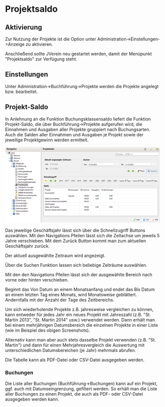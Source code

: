 # Projektsaldo

## Aktivierung

Zur Nutzung der Projekte ist die Option unter Administration->Einstellungen->Anzeige zu aktivieren.

Anschließend sollte JVerein neu gestartet werden, damit der Menüpunkt "Projektsaldo" zur Verfügung steht.

## Einstellungen

Unter Administration->Buchführung->Projekte werden die Projekte angelegt bzw. bearbeitet.

## Projekt-Saldo

In Anlehnung an die Funktion Buchungsklassensaldo liefert die Funktion Projekt-Saldo, die über Buchführung->Projekte aufgerufen wird, die Einnahmen und Ausgaben aller Projekte gruppiert nach Buchungsarten. Auch die Salden aller Einnahmen und Ausgaben je Projekt sowie der jeweilige Projektgewinn werden ermittelt.

![](../../../v3.1.x/buchf/img/ProjektSaldoView.png)

Das jeweilige Geschäftsjahr lässt sich über die Schnellzugriff Buttons auswählen. Mit den Navigations Pfeilen lässt sich die Zeitachse um jeweils 5 Jahre verschieben. Mit dem Zurück Button kommt man zum aktuellen Geschäftsjahr zurück.

Der aktuell ausgewählte Zeitraum wird angezeigt.

Über die Suchen Funktion lassen sich beliebige Zeiträume auswählen.

Mit den den Navigations Pfeilen lässt sich der ausgewählte Bereich nach vorne oder hinten verschieben.

Beginnt das Von Datum an einem Monatsanfang und endet das Bis Datum an einem letzten Tag eines Monats, wird Monatsweise geblättert. Andernfalls mit der Anzahl der Tage des Zeitbereichs.

Um sich wiederholende Projekte z.B. jahresweise vergleichen zu können, kann entweder für jedes Jahr ein neues Projekt mit Jahreszahl (z.B. "St. Martin 2013", "St. Martin 2014" usw.) verwendet werden. Dann erhält man bei einem mehrjährigen Datumsbereich die einzelnen Projekte in einer Liste (wie im Beispiel des obigen Screenshots).

Alternativ kann man aber auch stets dasselbe Projekt verwenden (z.B. "St. Martin") und dann für einen Mehrjahresvergleich die Auswertung mit unterschiedlichen Datumsbereichen (je Jahr) mehrmals abrufen.

Die Tabelle kann als PDF-Datei oder CSV-Datei ausgegeben werden.

### Buchungen

Die Liste aller Buchungen (Buchführung->Buchungen) kann auf ein Projekt, ggf. auch mit Datumseingrenzung, gefiltert werden. So erhält man die Liste aller Buchungen zu einen Projekt, die auch als PDF- oder CSV-Datei ausgegeben werden kann.
